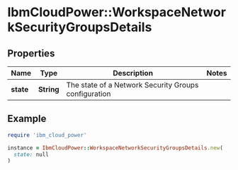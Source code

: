 # IbmCloudPower::WorkspaceNetworkSecurityGroupsDetails

## Properties

| Name | Type | Description | Notes |
| ---- | ---- | ----------- | ----- |
| **state** | **String** | The state of a Network Security Groups configuration |  |

## Example

```ruby
require 'ibm_cloud_power'

instance = IbmCloudPower::WorkspaceNetworkSecurityGroupsDetails.new(
  state: null
)
```

